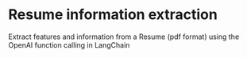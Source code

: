 # Resume information extraction
Extract features and information from a Resume (pdf format) using the OpenAI function calling in LangChain 
